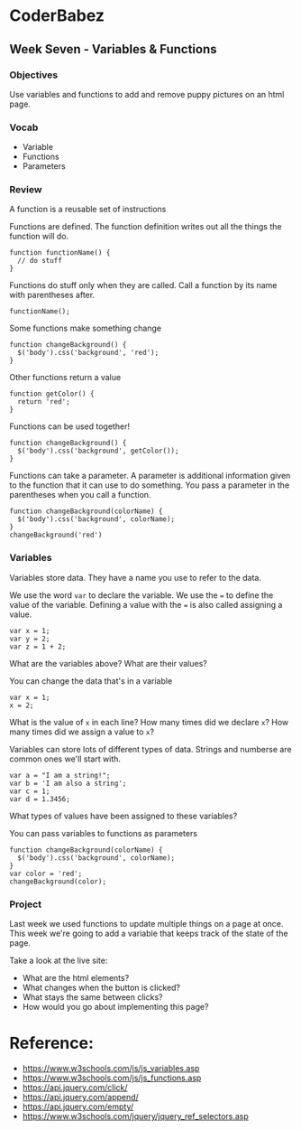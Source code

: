 # CoderBabez

##  Week Seven - Variables & Functions

### Objectives
Use variables and functions to add and remove puppy pictures on an html page.

### Vocab
* Variable
* Functions
* Parameters

### Review

A function is a reusable set of instructions

Functions are defined. The function definition writes out all the things the function will do.
```
function functionName() {
  // do stuff
}
```

Functions do stuff only when they are called. Call a function by its name with parentheses after.
```
functionName();
```

Some functions make something change
```
function changeBackground() {
  $('body').css('background', 'red');
}
```

Other functions return a value
```
function getColor() {
  return 'red';
}
```

Functions can be used together!
```
function changeBackground() {
  $('body').css('background', getColor());
}
```

Functions can take a parameter. A parameter is additional information given to the function that it can use to do something.
You pass a parameter in the parentheses when you call a function.
```
function changeBackground(colorName) {
  $('body').css('background', colorName);
}
changeBackground('red')
```

### Variables

Variables store data. They have a name you use to refer to the data.

We use the word `var` to declare the variable. We use the `=` to define the value of the variable. Defining a value with the `=` is also called assigning a value.
```
var x = 1;
var y = 2;
var z = 1 + 2;
```
What are the variables above? What are their values?


You can change the data that's in a variable
```
var x = 1;
x = 2;
```
What is the value of `x` in each line? How many times did we declare `x`? How many times did we assign a value to `x`?

Variables can store lots of different types of data. Strings and numberse are common ones we'll start with.
```
var a = "I am a string!";
var b = 'I am also a string';
var c = 1;
var d = 1.3456;
```
What types of values have been assigned to these variables?

You can pass variables to functions as parameters
```
function changeBackground(colorName) {
  $('body').css('background', colorName);
}
var color = 'red';
changeBackground(color);
```

### Project

Last week we used functions to update multiple things on a page at once. This week we're going to add a variable that keeps track of the state of the page.

Take a look at the live site:

* What are the html elements?
* What changes when the button is clicked?
* What stays the same between clicks?
* How would you go about implementing this page?

# Reference:

* https://www.w3schools.com/js/js_variables.asp
* https://www.w3schools.com/js/js_functions.asp
* https://api.jquery.com/click/
* https://api.jquery.com/append/
* https://api.jquery.com/empty/
* https://www.w3schools.com/jquery/jquery_ref_selectors.asp
